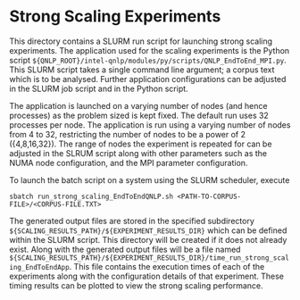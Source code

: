 # Strong Scaling Experiments

This directory contains a SLURM run script for launching strong scaling experiments. The application used for the scaling experiments is the Python script `${QNLP_ROOT}/intel-qnlp/modules/py/scripts/QNLP_EndToEnd_MPI.py`. This SLURM script takes a single command line argument; a corpus text which is to be analysed. Further application configurations can be adjusted in the SLURM job script and in the Python script.

The application is launched on a varying number of nodes (and hence processes) as the problem sized is kept fixed. The default run uses 32 processes per node. The application is run using a varying number of nodes from 4 to 32, restricting the number of nodes to be a power of 2 ({4,8,16,32}). The range of nodes the experiment is repeated for can be adjusted in the SLRUM script along with other parameters such as the NUMA node configuration, and the MPI parameter configuration.

To launch the batch script on a system using the  SLURM scheduler, execute

```{bash}
sbatch run_strong_scaling_EndToEndQNLP.sh <PATH-TO-CORPUS-FILE>/<CORPUS-FILE.TXT>
```

The generated output files are stored in the specified subdirectory `${SCALING_RESULTS_PATH}/${EXPERIMENT_RESULTS_DIR}` which can be defined within the SLURM script. This directory will be created if it does not already exist. Along with the generated output files will be a file named `${SCALING_RESULTS_PATH}/${EXPERIMENT_RESULTS_DIR}/time_run_strong_scaling_EndToEndApp`. This file contains the execution times of each of the experiments along with the configuration details of that experiment. These timing results can be plotted to view the strong scaling performance. 

